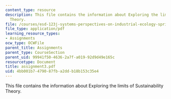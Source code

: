 ```yaml
---
content_type: resource
description: This file contains the information about Exploring the limits of Sustainability
  Theory.
file: /courses/esd-123j-systems-perspectives-on-industrial-ecology-spring-2006/4bb001b7479087fba2ddb18b153c35e4_assignment3.pdf
file_type: application/pdf
learning_resource_types:
- Assignments
ocw_type: OCWFile
parent_title: Assignments
parent_type: CourseSection
parent_uid: 99941f50-4636-2a7f-a019-92d9d49e165c
resourcetype: Document
title: assignment3.pdf
uid: 4bb001b7-4790-87fb-a2dd-b18b153c35e4
---
```

This file contains the information about Exploring the limits of Sustainability Theory.

